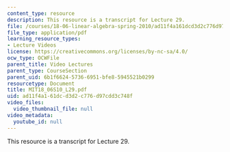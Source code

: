 ```yaml
---
content_type: resource
description: This resource is a transcript for Lecture 29.
file: /courses/18-06-linear-algebra-spring-2010/ad11f4a161dcd3d2c776d97cdd3c748f_MIT18_06S10_L29.pdf
file_type: application/pdf
learning_resource_types:
- Lecture Videos
license: https://creativecommons.org/licenses/by-nc-sa/4.0/
ocw_type: OCWFile
parent_title: Video Lectures
parent_type: CourseSection
parent_uid: 6b1f6624-5736-6951-bfe8-5945521b0299
resourcetype: Document
title: MIT18_06S10_L29.pdf
uid: ad11f4a1-61dc-d3d2-c776-d97cdd3c748f
video_files:
  video_thumbnail_file: null
video_metadata:
  youtube_id: null
---
```

This resource is a transcript for Lecture 29.
